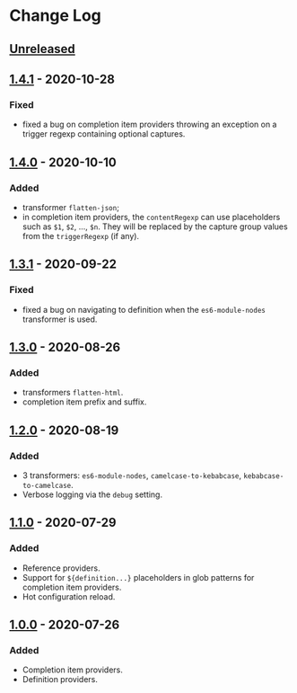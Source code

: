 # Change Log

## [Unreleased]

## [1.4.1] - 2020-10-28
### Fixed
 - fixed a bug on completion item providers throwing an exception on a trigger regexp containing optional captures.

## [1.4.0] - 2020-10-10
### Added
 - transformer `flatten-json`;
 - in completion item providers, the `contentRegexp` can use placeholders such as `$1`, `$2`, ..., `$n`. They will be replaced by the capture group values from the `triggerRegexp` (if any).

## [1.3.1] - 2020-09-22
### Fixed
 - fixed a bug on navigating to definition when the `es6-module-nodes` transformer is used.

## [1.3.0] - 2020-08-26
### Added
 - transformers `flatten-html`.
 - completion item prefix and suffix.

## [1.2.0] - 2020-08-19
### Added
 - 3 transformers: `es6-module-nodes`, `camelcase-to-kebabcase`, `kebabcase-to-camelcase`.
 - Verbose logging via the `debug` setting.

## [1.1.0] - 2020-07-29
### Added
 - Reference providers.
 - Support for `${definition...}` placeholders in glob patterns for completion item providers.
 - Hot configuration reload.

## [1.0.0] - 2020-07-26
### Added
 - Completion item providers.
 - Definition providers.

[Unreleased]: https://github.com/BrightSoul/vscode-html-configurable-autocomplete/compare/v1.4.1...HEAD
[1.4.1]: https://github.com/BrightSoul/vscode-html-configurable-autocomplete/compare/v1.4.0...v1.4.1
[1.4.0]: https://github.com/BrightSoul/vscode-html-configurable-autocomplete/compare/v1.3.1...v1.4.0
[1.3.1]: https://github.com/BrightSoul/vscode-html-configurable-autocomplete/compare/v1.3.0...v1.3.1
[1.3.0]: https://github.com/BrightSoul/vscode-html-configurable-autocomplete/compare/v1.2.0...v1.3.0
[1.2.0]: https://github.com/BrightSoul/vscode-html-configurable-autocomplete/compare/v1.1.0...v1.2.0
[1.1.0]: https://github.com/BrightSoul/vscode-html-configurable-autocomplete/compare/v1.0.0...v1.1.0
[1.0.0]: https://github.com/BrightSoul/vscode-html-configurable-autocomplete/releases/tag/v1.0.0